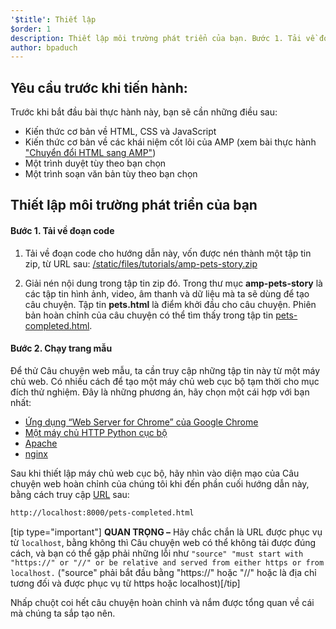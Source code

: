 ```yaml
---
'$title': Thiết lập
$order: 1
description: Thiết lập môi trường phát triển của bạn. Bước 1. Tải về đoạn code. Tải đoạn code mẫu cho bài thực hành dưới dạng tập tin ZIP hoặc qua git...
author: bpaduch
---
```


## Yêu cầu trước khi tiến hành:

Trước khi bắt đầu bài thực hành này, bạn sẽ cần những điều sau:

- Kiến thức cơ bản về HTML, CSS và JavaScript
- Kiến thức cơ bản về các khái niệm cốt lõi của AMP (xem bài thực hành ["Chuyển đổi HTML sang AMP"](../../../../documentation/guides-and-tutorials/start/converting/index.md?format=websites))
- Một trình duyệt tùy theo bạn chọn
- Một trình soạn văn bản tùy theo bạn chọn

## Thiết lập môi trường phát triển của bạn

#### Bước 1. Tải về đoạn code

1. Tải về đoạn code cho hướng dẫn này, vốn được nén thành một tập tin zip, từ URL sau: <a href="/static/files/tutorials/amp-pets-story.zip">/static/files/tutorials/amp-pets-story.zip</a>

2. Giải nén nội dung trong tập tin zip đó. Trong thư mục **amp-pets-story** là các tập tin hình ảnh, video, âm thanh và dữ liệu mà ta sẽ dùng để tạo câu chuyện. Tập tin **pets.html** là điểm khởi đầu cho câu chuyện. Phiên bản hoàn chỉnh của câu chuyện có thể tìm thấy trong tập tin [pets-completed.html](https://github.com/ampproject/amp.dev/blob/legacy-master/tutorial_source/amp-pets-story/pets-completed.html).

#### Bước 2. Chạy trang mẫu

Để thử Câu chuyện web mẫu, ta cần truy cập những tập tin này từ một máy chủ web. Có nhiều cách để tạo một máy chủ web cục bộ tạm thời cho mục đích thử nghiệm. Đây là những phương án, hãy chọn một cái hợp với bạn nhất:

- [Ứng dụng “Web Server for Chrome” của Google Chrome](https://chrome.google.com/webstore/detail/web-server-for-chrome/ofhbbkphhbklhfoeikjpcbhemlocgigb)
- [Một máy chủ HTTP Python cục bộ](https://developer.mozilla.org/en-US/docs/Learn/Common_questions/set_up_a_local_testing_server#Running_a_simple_local_HTTP_server)
- [Apache](https://httpd.apache.org/docs/2.4/getting-started.html)
- [nginx](http://nginx.org/)

Sau khi thiết lập máy chủ web cục bộ, hãy nhìn vào diện mạo của Câu chuyện web hoàn chỉnh của chúng tôi khi đến phần cuối hướng dẫn này, bằng cách truy cập <a href="http://localhost:8000/pets-completed.html">URL</a> sau:

```html
http://localhost:8000/pets-completed.html
```

[tip type="important"] **QUAN TRỌNG –** Hãy chắc chắn là URL được phục vụ từ `localhost`, bằng không thì Câu chuyện web có thể không tải được đúng cách, và bạn có thể gặp phải những lỗi như `"source" "must start with "https://" or "//" or be relative and served from either https or from localhost.` ("source" phải bắt đầu bằng "https://" hoặc "//" hoặc là địa chỉ tương đối và được phục vụ từ https hoặc localhost)[/tip]

Nhấp chuột coi hết câu chuyện hoàn chỉnh và nắm được tổng quan về cái mà chúng ta sắp tạo nên.
